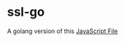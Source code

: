 # ssl-go
A golang version of this [JavaScript File](https://github.com/mfdlabs-grid-development/mfdlabs-ssl/blob/master/bootstrap-certificate-chain.js)